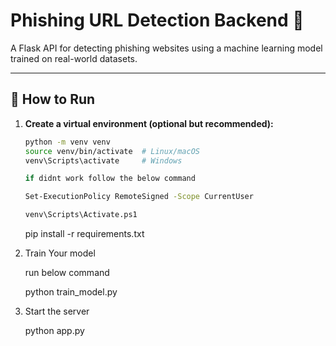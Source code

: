 # Phishing URL Detection Backend 🚀

A Flask API for detecting phishing websites using a machine learning model trained on real-world datasets.

---

## 🚀 How to Run

1. **Create a virtual environment (optional but recommended):**

   ```bash
   python -m venv venv
   source venv/bin/activate  # Linux/macOS
   venv\Scripts\activate     # Windows

   if didnt work follow the below command

   Set-ExecutionPolicy RemoteSigned -Scope CurrentUser

   venv\Scripts\Activate.ps1


   ```

   pip install -r requirements.txt

2. Train Your model

   run below command

   python train_model.py

3. Start the server

   python app.py
